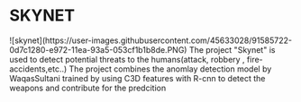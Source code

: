 <h1>SKYNET</h1>
![skynet](https://user-images.githubusercontent.com/45633028/91585722-0d7c1280-e972-11ea-93a5-053cf1b1b8de.PNG)
The project "Skynet" is used to detect potential threats to the humans(attack, robbery , fire-accidents,etc..)
The project combines the anomlay detection model by WaqasSultani trained by using C3D features with R-cnn to detect the weapons and contribute for the predcition
